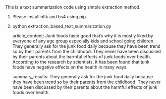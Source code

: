 This is a text summarization code using simple extraction method.

1. Please install nltk and bs4 using pip

2. python extraction_based_text_summarization.py

   article_content:  Junk foods taste good that’s why it is mostly liked by everyone of any age group especially kids and school going children. They generally ask for the junk food daily because they have been trend so by their parents from the childhood. They never have been discussed by their parents about the harmful effects of junk foods over health. According to the research by scientists, it has been found that junk foods have negative effects on the health in many ways.

   summary_results:   They generally ask for the junk food daily because they have been trend so by their parents from the childhood. They never have been discussed by their parents about the harmful effects of junk foods over health.